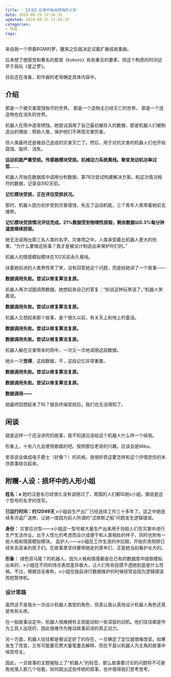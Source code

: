 ```yaml
---
title: '【企划】在雨中独自锈蚀的人形'
date: 2019-08-25 17:56:35
updated: 2019-08-25 17:56:35
categories:
- 作品
tags:
---
```


来自我一个带着BGM的梦，醒来之后就决定试着扩展成故事曲。

后来想了想感觉和著名的那首《kokoro》有些重合的要素，但这个构思的时间远早于我玩《星之梦》。

目前还在准备，和作曲的老哥确定具体内容中。

<!--more-->
## 介绍

那是一个被灾害腐蚀殆尽的世界。
那是一个造物主已经灭亡的世界。
那是一个连造物也在消失的世界。

机器人在雨中逐渐锈蚀。她尝试调用了自己最初被存入的数据，那是机器人们被制造出的理由：帮助人类，保护他们不再受灾害伤害。

但人类最终还是被自己造成的灾害灭亡了。然后，用于对抗灾害的机器人们也开始腐蚀、毁坏、消失。

**运动机能严重受损。传感器模块受损。机械动力系统离线。聚变发动机功率过低……**

机器人开始在数据库中调用分析数据，第78次尝试构建解决方案。和这次情况相符的数据，记录自392天前。

**记忆模块受损，正在评估受损状况。**

那时，机器人因为初步受到灾害侵蚀，失去了运动机能，三个青年人类带着她前去维修。

**记忆模块受损情况评估完成。21%数据受到物理性损毁，剩余数据以0.3%每分钟速度继续损毁。**

她无法调用出那三名人类的名字。灾害雨之中，人类承受着比机器人更大的伤害。“为什么要做这些事？我才是被设计制造出来保护你们的。”

机器人的情感模拟模块在102天前永久离线。

扶着她前进的人类男性笑了笑，没有回答她这个问题，而是给她讲了一个故事——

**数据调用失败。尝试以修复算法复原。**

机器人再次试图调用数据。她想起来自己的答复：“别说这种玩笑话了。”机器人笑着说。

**数据调用失败。尝试以修复算法复原。**

机器人又想起来那个故事，是个很久以前，有关天上和地上的童话。

**数据调用失败。尝试以修复算法复原。**

**数据调用失败。尝试以修复算法复原。**

机器人躺在灾害带来的雨中，一次又一次地调用这段数据。

她头一次**觉得**，这段数据，不，这段记忆非常重要。

**数据调用失败。尝试以修复算法复原。**

**数据调用失败。尝试以修复算法复原。**

**数据调用——**

她最终回想起来了吗？报告终端受损后，我们也无法得知了。

## 闲谈

就是这样一个还没讲完的故事，我不知道应该给这个机器人什么样一个结局。

形象上，十有八九会使用歌姬的吧。按照那位老哥的兴趣，应该会是Miku。

老哥说会做成电子爵士（好像？）的风格，我很好奇这要怎样和这个抒情悲伤的末世故事结合起来。

## 附赠-人设：损坏中的人形小姐

**姓名：x**
她的注册名已经很久没有调用过了，周围的人们都叫她x小姐，据说是这个型号的名字的改写。

**已运行时间：约12049天**
x小姐自生产出厂已经连续工作三十多年了。这之中她连续多次返厂送修，让她一度因为前人所谓的“忒修斯之船”问题发生逻辑错误。

**身份：**
灾害应对型——x小姐这一型号被大量生产出来用于协助人们在灾害中进行生产生活作业。出于人性化的考虑而设计成便于和人类相处的样子，同时也附有一些人格和情感模拟模块。
监护人——x小姐在工作生涯的中后期，开始负责照顾已经失去双亲的孩子们。在故事里坚持要带她走的青年们，正是她当初看护长大的。

**形象：**
绿色双马尾？的机器人。因为人格和情感都是在已有的数据库中提取模拟出来的，x小姐在不同的场合表现差异极大，让人们有些捉摸不透她到底是什么性格。不过，根据目击者称，x小姐在独自进行数据维护的时候经常会因为逻辑错误而短暂停机。

### 设计思路

虽然这不是我头一次设计机器人类型的角色，但真让我认真地设计机器人角色还真是有些头疼。

在一般故事设定中，机器人很难拥有主观能动和一些深层的动机。他们往往都是作为工具人出现的，因此很难作为推动故事前进的真正动力。

另一方面，机器人往往都是被设定好了的存在，一旦确定了定位就很难改变。如果发生了改变，又有可能要花费大量笔墨去解释，而在不是以机器人为主角的故事中喧宾夺主。

因此，一旦故事的主题被贴上了“机器人”的标签，那么故事要讨论的问题将不可避免地落入那几个俗套。如何跳出这些传统的叙事，也许值得我们思考思考。